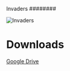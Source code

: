 Invaders
########

![Invaders](https://a33b03e928ff6166bf4374828c0aee8fc7891271.googledrive.com/host/0B5q3Uj1fQdj6MUk5N2Jqc2dUTEk/invaders.gif)

Downloads
=========

[Google Drive](https://drive.google.com/a/socketubs.org/folderview?id=0B5q3Uj1fQdj6MUk5N2Jqc2dUTEk&usp=sharing#list)
